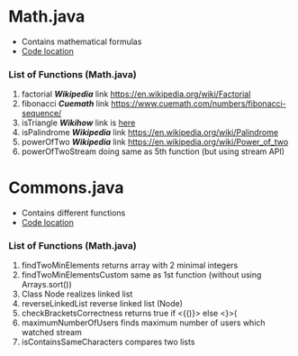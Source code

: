 # Math.java
+ Contains mathematical formulas
+ [Code location](src/main/java/mathFunctions/Math.java)

### List of Functions (Math.java)
1. factorial **_Wikipedia_** link https://en.wikipedia.org/wiki/Factorial
2. fibonacci **_Cuemath_** link https://www.cuemath.com/numbers/fibonacci-sequence/
3. isTriangle **_Wikihow_** link is [here](https://www.wikihow.com/Determine-if-Three-Side-Lengths-Are-a-Triangle#:~:text=All%20you%20have%20to%20do,you%20will%20have%20a%20triangle) 
4. isPalindrome **_Wikipedia_** link https://en.wikipedia.org/wiki/Palindrome
5. powerOfTwo **_Wikipedia_** link https://en.wikipedia.org/wiki/Power_of_two
6. powerOfTwoStream doing same as 5th function (but using stream API)

# Commons.java
+ Contains different functions
+ [Code location](src\main\java\mathFunctions\Commons.java)

### List of Functions (Math.java)
1. findTwoMinElements returns array with 2 minimal integers
2. findTwoMinElementsCustom same as 1st function (without using Arrays.sort())
3. Class Node realizes linked list
4. reverseLinkedList reverse linked list (Node)
5. checkBracketsCorrectness returns true if <{()}> else <}>(
6. maximumNumberOfUsers finds maximum number of users which watched stream
7. isContainsSameCharacters compares two lists 
